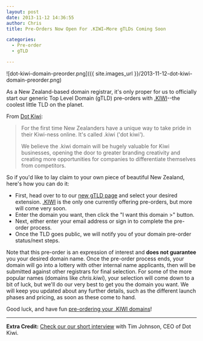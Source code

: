 ```yaml
---
layout: post
date: 2013-11-12 14:36:55
author: Chris
title: Pre-Orders Now Open For .KIWI—More gTLDs Coming Soon

categories:
  - Pre-order
  - gTLD

---
```


![dot-kiwi-domain-preorder.png]({{ site.images_url }}/2013-11-12-dot-kiwi-domain-preorder.png)

<!-- excerpt -->

As a New Zealand-based domain registrar, it's only proper for us to officially start our generic Top Level Domain (gTLD) pre-orders with [.KIWI](https://iwantmyname.com/domains/dot-kiwi)--the coolest little TLD on the planet.

<!-- /excerpt -->

From [Dot Kiwi](http://dot-kiwi.com/about-us):

> For the first time New Zealanders have a unique way to take pride in their Kiwi-ness online. It's called .kiwi ('dot kiwi').
>
> We believe the .kiwi domain will be hugely valuable for Kiwi businesses, opening the door to greater branding creativity and creating more opportunities for companies to differentiate themselves from competitors. 

So if you'd like to lay claim to your own piece of beautiful New Zealand, here's how you can do it:

* First, head over to to our [new gTLD page](https://iwantmyname.com/domains/new-gtld-domain-extensions) and select your desired extension. [.KIWI](https://iwantmyname.com/domains/dot-kiwi) is the only one currently offering pre-orders, but more will come very soon. 
* Enter the domain you want, then click the "I want this domain >" button.
* Next, either enter your email address or sign in to complete the pre-order process.
* Once the TLD goes public, we will notify you of your domain pre-order status/next steps.

Note that this pre-order is an expression of interest and **does not guarantee** you your desired domain name. Once the pre-order process ends, your domain will go into a lottery with other internal name applicants, then will be submitted against other registrars for final selection. For some of the more popular names (domains like *chris.kiwi*), your selection will come down to a bit of luck, but we'll do our very best to get you the domain you want. We will keep you updated about any further details, such as the different launch phases and pricing, as soon as these come to hand.

Good luck, and have fun [pre-ordering your .KIWI domains](https://iwantmyname.com/domains/dot-kiwi)!

***

**Extra Credit:** [Check our our short interview](https://iwantmyname.com/blog/2013/10/a-short-interview-with-tim-johnson-ceo-of-dot-kiwi.html) with Tim Johnson, CEO of Dot Kiwi.

